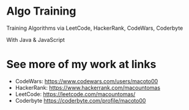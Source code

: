 # Algo Training 

Training Algorithms via LeetCode, HackerRank, CodeWars, Coderbyte

With Java & JavaScript

# See more of my work at links

- CodeWars: https://www.codewars.com/users/macoto00
- HackerRank: https://www.hackerrank.com/macountomas
- LeetCode: https://leetcode.com/macountomas/
- Coderbyte https://coderbyte.com/profile/macoto00
